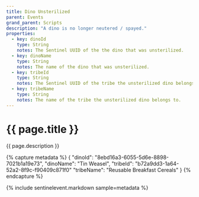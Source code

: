 ```yaml
---
title: Dino Unsterilized
parent: Events
grand_parent: Scripts
description: "A dino is no longer neutered / spayed."
properties:
  - key: dinoId
    type: String
    notes: The Sentinel UUID of the the dino that was unsterilized.
  - key: dinoName
    type: String
    notes: The name of the dino that was unsterilized.
  - key: tribeId
    type: String
    notes: The Sentinel UUID of the tribe the unsterilized dino belongs to.
  - key: tribeName
    type: String
    notes: The name of the tribe the unsterilized dino belongs to.
---
```

# {{ page.title }}

{{ page.description }}

{% capture metadata %}
{
  "dinoId": "8ebd16a3-6055-5d6e-8898-7021b1a19e73",
  "dinoName": "Tin Weasel",
  "tribeId": "b72a9dd3-1a64-52a2-8f9c-f90409c871f0"
  "tribeName": "Reusable Breakfast Cereals"
}
{% endcapture %}

{% include sentinelevent.markdown sample=metadata %}
